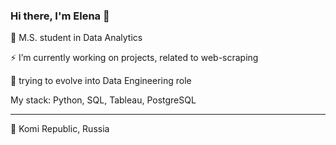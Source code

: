 ### Hi there, I'm Elena 👋

🔭 M.S. student in Data Analytics

⚡ I’m currently working on projects, related to web-scraping

🌱 trying to evolve into Data Engineering role


My stack: Python, SQL, Tableau, PostgreSQL

---
📍 Komi Republic, Russia 

<!--
**lenstrv/lenstrv** is a ✨ _special_ ✨ repository because its `README.md` (this file) appears on your GitHub profile.

Here are some ideas to get you started:

- 🔭 I’m currently working on ...
- 🌱 I’m currently learning ...
- 👯 I’m looking to collaborate on ...
- 🤔 I’m looking for help with ...
- 💬 Ask me about ...
- 📫 How to reach me: ...
- 😄 Pronouns: ...
- ⚡ Fun fact: ...
-->
